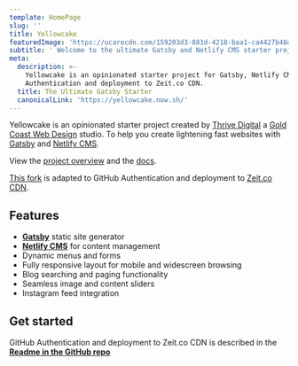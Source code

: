 ```yaml
---
template: HomePage
slug: ''
title: Yellowcake
featuredImage: 'https://ucarecdn.com/159203d3-881d-4218-baa1-ca4427b48d0d/'
subtitle: ' Welcome to the ultimate Gatsby and Netlify CMS starter project.'
meta:
  description: >-
    Yellowcake is an opinionated starter project for Gatsby, Netlify CMS, GitHub
    Authentication and deployment to Zeit.co CDN.
  title: The Ultimate Gatsby Starter
  canonicalLink: 'https://yellowcake.now.sh/'
---
```

Yellowcake is an opinionated starter project created by [Thrive Digital](https://thriveweb.com.au/) a [Gold Coast Web Design](https://thriveweb.com.au/) studio. To help you create lightening fast websites with [Gatsby](https://gatsbyjs.org) and [Netlify CMS](https://netlifycms.org).

View the [project overview](https://thriveweb.com.au/the-lab/yellowcake-gatsby-react-js-starter-project/) and the [docs](https://github.com/thriveweb/yellowcake/blob/master/README.md).

[This fork](https://github.com/tompluess/yellowcake) is adapted to GitHub Authentication and deployment to [Zeit.co CDN](https://zeit.co/).

## Features

* **[Gatsby](https://gatsbyjs.org)** static site generator
* **[Netlify CMS](https://github.com/netlify/netlify-cms)** for content management
* Dynamic menus and forms
* Fully responsive layout for mobile and widescreen browsing
* Blog searching and paging functionality
* Seamless image and content sliders
* Instagram feed integration

## Get started

GitHub Authentication and deployment to Zeit.co CDN is described in the **[Readme in the GitHub repo](https://github.com/tompluess/yellowcake#deploy-to-zeitco)**
